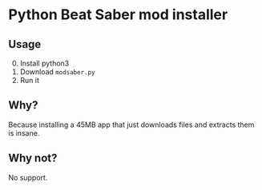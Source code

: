 # Python Beat Saber mod installer

## Usage
0. Install python3
1. Download `modsaber.py`
2. Run it

## Why?
Because installing a 45MB app that just downloads files and extracts them is insane.

## Why not?
No support.
